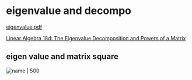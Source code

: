 # eigenvalue and decompo

[eigenvalue.pdf](eigenvalue%20and%20decompo%202e20fe8e512a4c4490004f70342e1f37/eigenvalue.pdf)

[Linear Algebra 18d: The Eigenvalue Decomposition and Powers of a Matrix](https://www.youtube.com/watch?v=-1loSrioE4Y)

## eigen value and matrix square

![name | 500](eigenvalue%20and%20decompo%202e20fe8e512a4c4490004f70342e1f37/example.jpg)